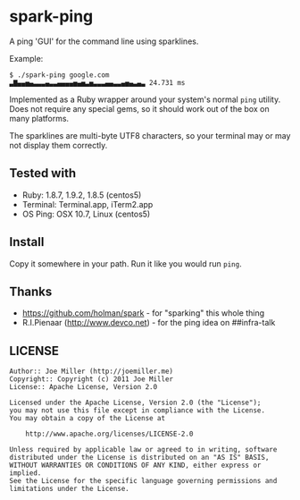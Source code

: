 spark-ping
==========

A ping 'GUI' for the command line using sparklines.

Example:

    $ ./spark-ping google.com
    ▃▇▄▄▅▄▃▃▃▄▃▃▄▄▄▄▅▄▅▃▅▃▃▃▄▄▃▃▄▅▄▃▄▃ 24.731 ms

Implemented as a Ruby wrapper around your system's normal `ping` utility. 
Does not require any special gems, so it should work out of the box on
many platforms.

The sparklines are multi-byte UTF8 characters, so your terminal may or may
not display them correctly.

Tested with
-----------

- Ruby:     1.8.7, 1.9.2, 1.8.5 (centos5)
- Terminal: Terminal.app, iTerm2.app
- OS Ping:  OSX 10.7, Linux (centos5)

Install
-------

Copy it somewhere in your path. Run it like you would run `ping`.

Thanks
------

- https://github.com/holman/spark - for "sparking" this whole thing
- R.I.Pienaar (http://www.devco.net) - for the ping idea on ##infra-talk

LICENSE
-------

    Author:: Joe Miller (http://joemiller.me)
    Copyright:: Copyright (c) 2011 Joe Miller
    License:: Apache License, Version 2.0

    Licensed under the Apache License, Version 2.0 (the "License");
    you may not use this file except in compliance with the License.
    You may obtain a copy of the License at

        http://www.apache.org/licenses/LICENSE-2.0

    Unless required by applicable law or agreed to in writing, software
    distributed under the License is distributed on an "AS IS" BASIS,
    WITHOUT WARRANTIES OR CONDITIONS OF ANY KIND, either express or implied.
    See the License for the specific language governing permissions and
    limitations under the License.